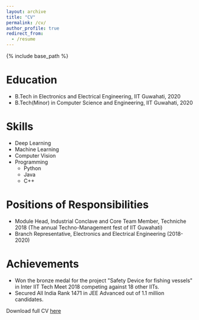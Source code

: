 ```yaml
---
layout: archive
title: "CV"
permalink: /cv/
author_profile: true
redirect_from:
  - /resume
---
```


{% include base_path %}

Education
======
* B.Tech in Electronics and Electrical Engineering, IIT Guwahati, 2020
* B.Tech(Minor) in Computer Science and Engineering, IIT Guwahati, 2020

[//]: <> (Work experience)
[//]: <> (=====)
[//]: <> (* Summer 2019: Research Internship)
[//]: <>   (* Czech Technical University, Prague)
[//]: <>   (* Duties included: Tagging issues)
[//]: <>   (* Supervisor: Professor Jan Kybic)
  
Skills
======
* Deep Learning
* Machine Learning
* Computer Vision
* Programming
  * Python
  * Java
  * C++

  
Positions of Responsibilities
======
* Module Head, Industrial Conclave and Core Team Member, Techniche 2018 (The annual Techno-Management fest of IIT Guwahati)
* Branch Representative, Electronics and Electrical Engineering (2018-2020)

Achievements
=====
* Won the bronze medal for the project "Safety Device for fishing vessels" in Inter IIT Tech Meet 2018 competing against 18 other IITs.
* Secured All India Rank 1471 in JEE Advanced out of 1.1 million candidates.

Download full CV [here](https://vatsalg29.github.io/Research_CV.pdf)

